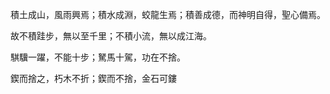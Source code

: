 積土成山，風雨興焉；積水成淵，蛟龍生焉；積善成德，而神明自得，聖心備焉。

故不積跬步，無以至千里；不積小流，無以成江海。

騏驥一躍，不能十步；駑馬十駕，功在不捨。

鍥而捨之，朽木不折；鍥而不捨，金石可鏤

<!--
**bcyeah/bcyeah** is a ✨ _special_ ✨ repository because its `README.md` (this file) appears on your GitHub profile.

Here are some ideas to get you started:

- 🔭 I’m currently working on ...
- 🌱 I’m currently learning ...
- 👯 I’m looking to collaborate on ...
- 🤔 I’m looking for help with ...
- 💬 Ask me about ...
- 📫 How to reach me: ...
- 😄 Pronouns: ...
- ⚡ Fun fact: ...
-->
